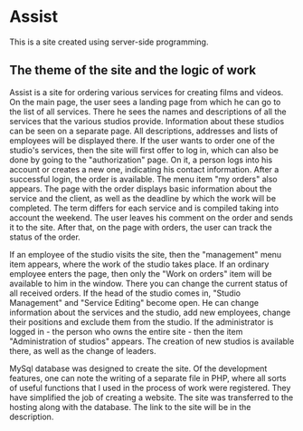 # Assist
This is a site created using server-side programming.

## The theme of the site and the logic of work
Assist is a site for ordering various services for creating films and videos. On the main page, the user sees a landing page from which he can go to the list of all services. There he sees the names and descriptions of all the services that the various studios provide. Information about these studios can be seen on a separate page. All descriptions, addresses and lists of employees will be displayed there. If the user wants to order one of the studio's services, then the site will first offer to log in, which can also be done by going to the "authorization" page. On it, a person logs into his account or creates a new one, indicating his contact information. After a successful login, the order is available. The menu item "my orders" also appears. The page with the order displays basic information about the service and the client, as well as the deadline by which the work will be completed. The term differs for each service and is compiled taking into account the weekend. The user leaves his comment on the order and sends it to the site. After that, on the page with orders, the user can track the status of the order.

If an employee of the studio visits the site, then the "management" menu item appears, where the work of the studio takes place.
If an ordinary employee enters the page, then only the "Work on orders" item will be available to him in the window. There you can change the current status of all received orders. If the head of the studio comes in, "Studio Management" and "Service Editing" become open. He can change information about the services and the studio, add new employees, change their positions and exclude them from the studio. If the administrator is logged in - the person who owns the entire site - then the item "Administration of studios" appears. The creation of new studios is available there, as well as the change of leaders.

MySql database was designed to create the site.
Of the development features, one can note the writing of a separate file in PHP, where all sorts of useful functions that I used in the process of work were registered. They have simplified the job of creating a website.
The site was transferred to the hosting along with the database. The link to the site will be in the description.
